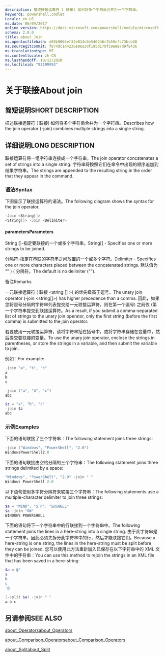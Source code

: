 ```yaml
---
description: 描述联接运算符 ( 联接) 如何将多个字符串合并为一个字符串。
keywords: powershell,cmdlet
Locale: en-US
ms.date: 06/09/2017
online version: https://docs.microsoft.com/powershell/module/microsoft.powershell.core/about/about_join?view=powershell-7&WT.mc_id=ps-gethelp
schema: 2.0.0
title: about_Join
ms.openlocfilehash: d89b9066ef34e814c0e546246c7b50cfc73bcb38
ms.sourcegitcommit: f874dc1d4236e06a3df195d179f59e0a7d9f8436
ms.translationtype: MT
ms.contentlocale: zh-CN
ms.lasthandoff: 10/13/2020
ms.locfileid: "93199993"
---
```

# <a name="about-join"></a><span data-ttu-id="f2566-104">关于联接</span><span class="sxs-lookup"><span data-stu-id="f2566-104">About join</span></span>

## <a name="short-description"></a><span data-ttu-id="f2566-105">简短说明</span><span class="sxs-lookup"><span data-stu-id="f2566-105">SHORT DESCRIPTION</span></span>
<span data-ttu-id="f2566-106">描述联接运算符 ( 联接) 如何将多个字符串合并为一个字符串。</span><span class="sxs-lookup"><span data-stu-id="f2566-106">Describes how the join operator (-join) combines multiple strings into a single string.</span></span>

## <a name="long-description"></a><span data-ttu-id="f2566-107">详细说明</span><span class="sxs-lookup"><span data-stu-id="f2566-107">LONG DESCRIPTION</span></span>

<span data-ttu-id="f2566-108">联接运算符将一组字符串连接成一个字符串。</span><span class="sxs-lookup"><span data-stu-id="f2566-108">The join operator concatenates a set of strings into a single string.</span></span> <span data-ttu-id="f2566-109">字符串将按照它们在命令中出现的顺序追加到结果字符串。</span><span class="sxs-lookup"><span data-stu-id="f2566-109">The strings are appended to the resulting string in the order that they appear in the command.</span></span>

### <a name="syntax"></a><span data-ttu-id="f2566-110">语法</span><span class="sxs-lookup"><span data-stu-id="f2566-110">Syntax</span></span>

<span data-ttu-id="f2566-111">下图显示了联接运算符的语法。</span><span class="sxs-lookup"><span data-stu-id="f2566-111">The following diagram shows the syntax for the join operator.</span></span>

```powershell
-Join <String[]>
<String[]> -Join <Delimiter>
```

#### <a name="parameters"></a><span data-ttu-id="f2566-112">parameters</span><span class="sxs-lookup"><span data-stu-id="f2566-112">Parameters</span></span>

<span data-ttu-id="f2566-113">String []-指定要联接的一个或多个字符串。</span><span class="sxs-lookup"><span data-stu-id="f2566-113">String[] - Specifies one or more strings to be joined.</span></span>

<span data-ttu-id="f2566-114">分隔符-指定在串联的字符串之间放置的一个或多个字符。</span><span class="sxs-lookup"><span data-stu-id="f2566-114">Delimiter - Specifies one or more characters placed between the concatenated strings.</span></span> <span data-ttu-id="f2566-115">默认值为 "" )  ( 分隔符。</span><span class="sxs-lookup"><span data-stu-id="f2566-115">The default is no delimiter ("").</span></span>

<span data-ttu-id="f2566-116">备注</span><span class="sxs-lookup"><span data-stu-id="f2566-116">Remarks</span></span>

<span data-ttu-id="f2566-117">一元联接运算符 ( 联接 <string [] >) 的优先级高于逗号。</span><span class="sxs-lookup"><span data-stu-id="f2566-117">The unary join operator (-join <string[]>) has higher precedence than a comma.</span></span> <span data-ttu-id="f2566-118">因此，如果您将逗号分隔的字符串列表提交给一元联接运算符，则在第一个逗号) 之前仅 (第一个字符串提交到联接运算符。</span><span class="sxs-lookup"><span data-stu-id="f2566-118">As a result, if you submit a comma-separated list of strings to the unary join operator, only the first string (before the first comma) is submitted to the join operator.</span></span>

<span data-ttu-id="f2566-119">若要使用一元联接运算符，请将字符串括在括号中，或将字符串存储在变量中，然后提交要联接的变量。</span><span class="sxs-lookup"><span data-stu-id="f2566-119">To use the unary join operator, enclose the strings in parentheses, or store the strings in a variable, and then submit the variable to join.</span></span>

<span data-ttu-id="f2566-120">例如：</span><span class="sxs-lookup"><span data-stu-id="f2566-120">For example:</span></span>

```powershell
-join "a", "b", "c"
a
b
c

-join ("a", "b", "c")
abc

$z = "a", "b", "c"
-join $z
abc
```

### <a name="examples"></a><span data-ttu-id="f2566-121">示例</span><span class="sxs-lookup"><span data-stu-id="f2566-121">Examples</span></span>

<span data-ttu-id="f2566-122">下面的语句联接了三个字符串：</span><span class="sxs-lookup"><span data-stu-id="f2566-122">The following statement joins three strings:</span></span>

```powershell
-join ("Windows", "PowerShell", "2.0")
WindowsPowerShell2.0
```

<span data-ttu-id="f2566-123">下面的语句联接由空格分隔的三个字符串：</span><span class="sxs-lookup"><span data-stu-id="f2566-123">The following statement joins three strings delimited by a space:</span></span>

```powershell
"Windows", "PowerShell", "2.0" -join " "
Windows PowerShell 2.0
```

<span data-ttu-id="f2566-124">以下语句使用多字符分隔符来联接三个字符串：</span><span class="sxs-lookup"><span data-stu-id="f2566-124">The following statements use a multiple-character delimiter to join three strings:</span></span>

```powershell
$a = "WIND", "S P", "ERSHELL"
$a -join "OW"
WINDOWS POWERSHELL
```

<span data-ttu-id="f2566-125">下面的语句将下一个字符串中的行联接到一个字符串中。</span><span class="sxs-lookup"><span data-stu-id="f2566-125">The following statement joins the lines in a here-string into a single string.</span></span> <span data-ttu-id="f2566-126">由于此字符串是一个字符串，因此必须先拆分此字符串中的行，然后才能联接它们。</span><span class="sxs-lookup"><span data-stu-id="f2566-126">Because a here-string is one string, the lines in the here-string must be split before they can be joined.</span></span> <span data-ttu-id="f2566-127">您可以使用此方法重新加入已保存在以下字符串中的 XML 文件中的字符串：</span><span class="sxs-lookup"><span data-stu-id="f2566-127">You can use this method to rejoin the strings in an XML file that has been saved in a here-string:</span></span>

```powershell
$a = @'
a
b
c
'@

(-split $a) -join " "
a b c
```

## <a name="see-also"></a><span data-ttu-id="f2566-128">另请参阅</span><span class="sxs-lookup"><span data-stu-id="f2566-128">SEE ALSO</span></span>

[<span data-ttu-id="f2566-129">about_Operators</span><span class="sxs-lookup"><span data-stu-id="f2566-129">about_Operators</span></span>](about_Operators.md)

[<span data-ttu-id="f2566-130">about_Comparison_Operators</span><span class="sxs-lookup"><span data-stu-id="f2566-130">about_Comparison_Operators</span></span>](about_Comparison_Operators.md)

[<span data-ttu-id="f2566-131">about_Split</span><span class="sxs-lookup"><span data-stu-id="f2566-131">about_Split</span></span>](about_Split.md)
